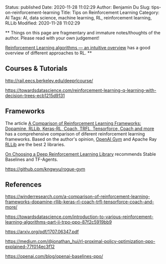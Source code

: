 Status: published
Date: 2020-11-28 11:02:29
Author: Benjamin Du
Slug: tips-on-reinforcement-learning
Title: Tips on Reinforcement Learning
Category: AI
Tags: AI, data science, machine learning, RL, reinforcement learning, RLLib
Modified: 2020-11-28 11:02:29

**
Things on this page are fragmentary and immature notes/thoughts of the author.
Please read with your own judgement!


[Reinforcement Learning algorithms — an intuitive overview](https://medium.com/@SmartLabAI/reinforcement-learning-algorithms-an-intuitive-overview-904e2dff5bbc)
has a good overview of different approaches to RL.
**
## Courses & Tutorials

http://rail.eecs.berkeley.edu/deeprlcourse/

https://towardsdatascience.com/reinforcement-learning-q-learning-with-decision-trees-ecb1215d9131

## Frameworks

The article 
[A Comparison of Reinforcement Learning Frameworks: Dopamine, RLLib, Keras-RL, Coach, TRFL, Tensorforce, Coach and more](https://winderresearch.com/a-comparison-of-reinforcement-learning-frameworks-dopamine-rllib-keras-rl-coach-trfl-tensorforce-coach-and-more/)
has a comprehensive comparison of diferent reinforcement learning frameworks. 
Based on the author's opinion,
[OpenAI Gym](https://github.com/openai/gym)
and 
Apache Ray 
[RLLib](https://github.com/ray-project/ray/tree/master/rllib)
are the best 2 libraries.

[On Choosing a Deep Reinforcement Learning Library](https://medium.com/data-from-the-trenches/choosing-a-deep-reinforcement-learning-library-890fb0307092)
recommends Stable Baselines and TF-Agents.

https://github.com/kngwyu/rogue-gym

## References

https://winderresearch.com/a-comparison-of-reinforcement-learning-frameworks-dopamine-rllib-keras-rl-coach-trfl-tensorforce-coach-and-more/

https://towardsdatascience.com/introduction-to-various-reinforcement-learning-algorithms-part-ii-trpo-ppo-87f2c5919bb9

https://arxiv.org/pdf/1707.06347.pdf

https://medium.com/@jonathan_hui/rl-proximal-policy-optimization-ppo-explained-77f014ec3f12

https://openai.com/blog/openai-baselines-ppo/
